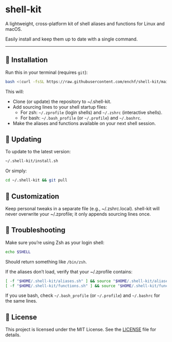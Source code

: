 # shell-kit

A lightweight, cross-platform kit of shell aliases and functions for Linux and macOS.

Easily install and keep them up to date with a single command.

---

## 🚀 Installation

Run this in your terminal (requires `git`):

```bash
bash <(curl -fsSL https://raw.githubusercontent.com/enchf/shell-kit/main/install.sh)
```

This will:

- Clone (or update) the repository to ~/.shell-kit.
- Add sourcing lines to your shell startup files:
  - For zsh: `~/.zprofile` (login shells) and `~/.zshrc` (interactive shells).
  - For bash: `~/.bash_profile` (or `~/.profile`) and `~/.bashrc`.
- Make the aliases and functions available on your next shell session.

## 🔄 Updating

To update to the latest version:

```bash
~/.shell-kit/install.sh
```

Or simply:

```bash
cd ~/.shell-kit && git pull
```

## 🧩 Customization

Keep personal tweaks in a separate file (e.g., ~/.zshrc.local).
shell-kit will never overwrite your ~/.zprofile; it only appends sourcing lines once.

## 🐛 Troubleshooting

Make sure you’re using Zsh as your login shell:

```bash
echo $SHELL
```

Should return something like `/bin/zsh`.

If the aliases don’t load, verify that your ~/.zprofile contains:

```bash
[ -f "$HOME/.shell-kit/aliases.sh" ] && source "$HOME/.shell-kit/aliases.sh"
[ -f "$HOME/.shell-kit/functions.sh" ] && source "$HOME/.shell-kit/functions.sh"
```

If you use bash, check `~/.bash_profile` (or `~/.profile`) and `~/.bashrc` for the same lines.

## 📄 License

This project is licensed under the MIT License. See the [LICENSE](LICENSE) file for details.
